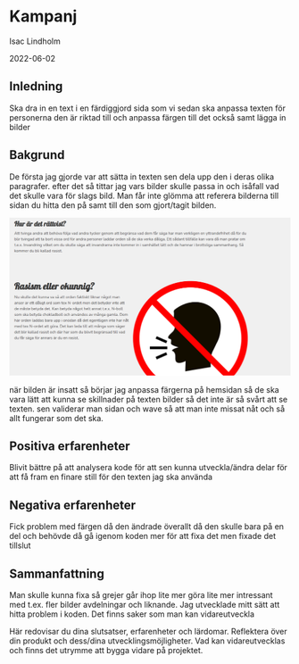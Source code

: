 # Kampanj
 
Isac Lindholm
 
2022-06-02
 
## Inledning
 
Ska dra in en text i en färdiggjord sida som vi sedan ska anpassa texten för personerna den är riktad till och anpassa färgen till det också samt lägga in bilder
 
## Bakgrund
 
De första jag gjorde var att sätta in texten sen dela upp den i deras olika paragrafer. efter det så tittar jag vars bilder skulle passa in och isåfall vad det skulle vara för slags bild. Man får inte glömma att referera bilderna till sidan du hitta den på samt till den som gjort/tagit bilden.
 
![kampanj sida](/img/kampanj-sida.png)
 
 när bilden är insatt så börjar jag anpassa färgerna på hemsidan så de ska vara lätt att kunna se skillnader på texten bilder så det inte är så svårt att se texten. sen validerar man sidan och wave så att man inte missat nåt och så allt fungerar som det ska.
 
## Positiva erfarenheter
 
Blivit bättre på att analysera kode för att sen kunna utveckla/ändra delar för att få fram en finare still för den texten jag ska använda
 
## Negativa erfarenheter
 
Fick problem med färgen då den ändrade överallt då den skulle bara på en del och behövde då gå igenom koden mer för att fixa det men fixade det tillslut
 
## Sammanfattning
 
Man skulle kunna fixa så grejer går ihop lite mer göra lite mer intressant med t.ex. fler bilder avdelningar och liknande. Jag utvecklade mitt sätt att hitta problem i koden. Det finns saker som man kan vidareutveckla
 
Här redovisar du dina slutsatser, erfarenheter och lärdomar. Reflektera över din produkt och dess/dina utvecklingsmöjligheter.
Vad kan vidareutvecklas och finns det utrymme att bygga vidare på projektet.
